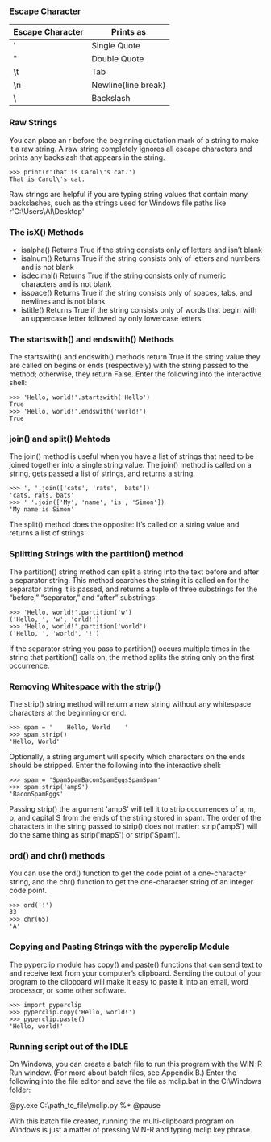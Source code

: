 ### Escape Character

| Escape Character | Prints as |
| --- | --- |
| \'  | Single Quote |
| \"  | Double Quote |
| \t  | Tab  |
| \n  | Newline(line break) |
| \\  | Backslash  | 


### Raw Strings

You can place an r before the beginning quotation mark of a string to make it a raw string. A raw string completely ignores all escape characters and prints any backslash that appears in the string. 

    >>> print(r'That is Carol\'s cat.')
    That is Carol\'s cat.

Raw strings are helpful if you are typing string values that contain many backslashes, such as the strings used for Windows file paths like r'C:\Users\Al\Desktop' 


### The isX() Methods

* isalpha() Returns True if the string consists only of letters and isn’t blank
* isalnum() Returns True if the string consists only of letters and numbers and is not blank
* isdecimal() Returns True if the string consists only of numeric characters and is not blank
* isspace() Returns True if the string consists only of spaces, tabs, and newlines and is not blank
* istitle() Returns True if the string consists only of words that begin with an uppercase letter followed by only lowercase letters

### The startswith() and endswith() Methods

The startswith() and endswith() methods return True if the string value they are called on begins or ends (respectively) with the string passed to the method; otherwise, they return False. Enter the following into the interactive shell:

    >>> 'Hello, world!'.startswith('Hello')
    True
    >>> 'Hello, world!'.endswith('world!')
    True

### join() and split() Mehtods

The join() method is useful when you have a list of strings that need to be joined together into a single string value. The join() method is called on a string, gets passed a list of strings, and returns a string.

    >>> ', '.join(['cats', 'rats', 'bats'])
    'cats, rats, bats'
    >>> ' '.join(['My', 'name', 'is', 'Simon'])
    'My name is Simon'

The split() method does the opposite: It’s called on a string value and returns a list of strings. 

### Splitting Strings with the partition() method

The partition() string method can split a string into the text before and after a separator string. This method searches the string it is called on for the separator string it is passed, and returns a tuple of three substrings for the “before,” “separator,” and “after” substrings.

    >>> 'Hello, world!'.partition('w')
    ('Hello, ', 'w', 'orld!')
    >>> 'Hello, world!'.partition('world')
    ('Hello, ', 'world', '!')

If the separator string you pass to partition() occurs multiple times in the string that partition() calls on, the method splits the string only on the first occurrence.

### Removing Whitespace with the strip()

The strip() string method will return a new string without any whitespace characters at the beginning or end. 

    >>> spam = '    Hello, World    '
    >>> spam.strip()
    'Hello, World'

Optionally, a string argument will specify which characters on the ends should be stripped. Enter the following into the interactive shell:

    >>> spam = 'SpamSpamBaconSpamEggsSpamSpam'
    >>> spam.strip('ampS')
    'BaconSpamEggs'

Passing strip() the argument 'ampS' will tell it to strip occurrences of a, m, p, and capital S from the ends of the string stored in spam. The order of the characters in the string passed to strip() does not matter: strip('ampS') will do the same thing as strip('mapS') or strip('Spam').

### ord() and chr() methods

You can use the ord() function to get the code point of a one-character string, and the chr() function to get the one-character string of an integer code point.

    >>> ord('!')
    33
    >>> chr(65)
    'A'

### Copying and Pasting Strings with the pyperclip Module

The pyperclip module has copy() and paste() functions that can send text to and receive text from your computer’s clipboard. Sending the output of your program to the clipboard will make it easy to paste it into an email, word processor, or some other software.

    >>> import pyperclip
    >>> pyperclip.copy('Hello, world!')
    >>> pyperclip.paste()
    'Hello, world!'

### Running script out of the IDLE

On Windows, you can create a batch file to run this program with the WIN-R Run window. (For more about batch files, see Appendix B.) Enter the following into the file editor and save the file as mclip.bat in the C:\Windows folder:

@py.exe C:\path_to_file\mclip.py %*
@pause

With this batch file created, running the multi-clipboard program on Windows is just a matter of pressing WIN-R and typing mclip key phrase.